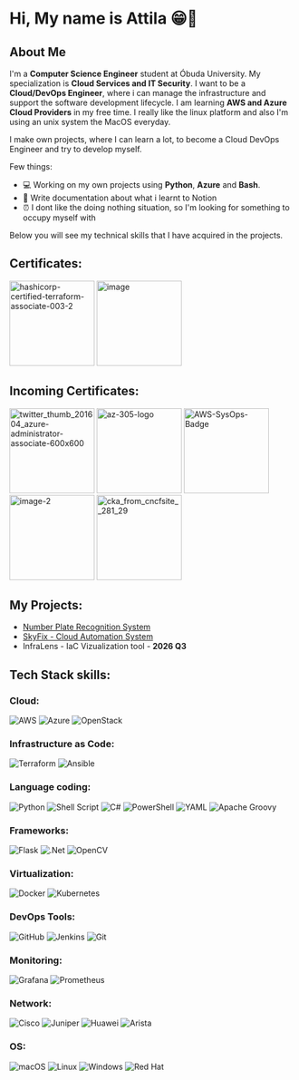 # Hi, My name is Attila 😁👋

## About Me
I'm a **Computer Science Engineer** student at Óbuda University. My specialization is **Cloud Services and IT Security**. 
I want to be a **Cloud/DevOps Engineer**, where i can manage the infrastructure and support the software development lifecycle.
I am learning **AWS and Azure Cloud Providers** in my free time. I really like the linux platform and also I'm using an unix system the MacOS everyday.

I make own projects, where  I can learn a lot, to become a Cloud DevOps Engineer and try to develop myself.

Few things:
- 💻 Working on my own projects using **Python**, **Azure** and **Bash**.
- 📝 Write documentation about what i learnt to Notion
- ⏰ I dont like the doing nothing situation, so I'm looking for something to occupy myself with

Below you will see my technical skills that I have acquired in the projects.

## Certificates:
<img width="150" height="150" alt="hashicorp-certified-terraform-associate-003-2" src="https://github.com/user-attachments/assets/f14be36a-c3c7-4e43-8e30-5944294952cc" />
<img width="150" height="150" alt="image" src="https://github.com/user-attachments/assets/da28ad01-87b8-451d-af49-958aa88c64e5" />

## Incoming Certificates:
<img width="150" height="150" alt="twitter_thumb_201604_azure-administrator-associate-600x600" src="https://github.com/user-attachments/assets/29f9e908-73ec-4f12-b312-e5dae4754db6" />
<img width="150" height="150" alt="az-305-logo" src="https://github.com/user-attachments/assets/8ce21a9d-ed11-4cc2-bbf1-20b1b71fdc2a" />
<img width="150" height="150" alt="AWS-SysOps-Badge" src="https://github.com/user-attachments/assets/8b9eba43-8263-4823-815f-dc725550a9b4" />
<img width="150" height="150" alt="image-2" src="https://github.com/user-attachments/assets/9adf8ff3-97fe-43ae-86cb-d84263f6f9d9" />
<img width="150" height="150" alt="cka_from_cncfsite__281_29" src="https://github.com/user-attachments/assets/ccd10e63-b2d3-4d3a-8017-57d76c61970b" />

## My Projects:


- <a href="https://github.com/AttilaSzaboSWE/Number-plate-recognition-system/tree/main"> Number Plate Recognition System</a>
- <a href="https://github.com/AttilaSzaboCDE/skyfix"> SkyFix - Cloud Automation System</a>
- <a> InfraLens - IaC Vizualization tool - **2026 Q3** </a>


## Tech Stack skills:
### Cloud:
![AWS](https://img.shields.io/badge/AWS-%23FF9900.svg?style=for-the-badge&logo=amazon-aws&logoColor=white) ![Azure](https://img.shields.io/badge/azure-%230072C6.svg?style=for-the-badge&logo=microsoftazure&logoColor=white) ![OpenStack](https://img.shields.io/badge/Openstack-%23f01742.svg?style=for-the-badge&logo=openstack&logoColor=white)

### Infrastructure as Code:
![Terraform](https://img.shields.io/badge/terraform-%235835CC.svg?style=for-the-badge&logo=terraform&logoColor=white) ![Ansible](https://img.shields.io/badge/ansible-%231A1918.svg?style=for-the-badge&logo=ansible&logoColor=white)

### Language coding:
![Python](https://img.shields.io/badge/python-3670A0?style=for-the-badge&logo=python&logoColor=ffdd54) ![Shell Script](https://img.shields.io/badge/shell_script-%23121011.svg?style=for-the-badge&logo=gnu-bash&logoColor=white)  ![C#](https://img.shields.io/badge/c%23-%23239120.svg?style=for-the-badge&logo=csharp&logoColor=white) ![PowerShell](https://img.shields.io/badge/PowerShell-%235391FE.svg?style=for-the-badge&logo=powershell&logoColor=white) ![YAML](https://img.shields.io/badge/yaml-%23ffffff.svg?style=for-the-badge&logo=yaml&logoColor=151515) ![Apache Groovy](https://img.shields.io/badge/Apache%20Groovy-4298B8.svg?style=for-the-badge&logo=Apache+Groovy&logoColor=white)

### Frameworks: 
![Flask](https://img.shields.io/badge/flask-%23000.svg?style=for-the-badge&logo=flask&logoColor=white) ![.Net](https://img.shields.io/badge/.NET-5C2D91?style=for-the-badge&logo=.net&logoColor=white) ![OpenCV](https://img.shields.io/badge/opencv-%23white.svg?style=for-the-badge&logo=opencv&logoColor=white) 
 
 ### Virtualization:
 ![Docker](https://img.shields.io/badge/docker-%230db7ed.svg?style=for-the-badge&logo=docker&logoColor=white) ![Kubernetes](https://img.shields.io/badge/kubernetes-%23326ce5.svg?style=for-the-badge&logo=kubernetes&logoColor=white)

 ### DevOps Tools:
 ![GitHub](https://img.shields.io/badge/github-%23121011.svg?style=for-the-badge&logo=github&logoColor=white) ![Jenkins](https://img.shields.io/badge/jenkins-%232C5263.svg?style=for-the-badge&logo=jenkins&logoColor=white) ![Git](https://img.shields.io/badge/git-%23F05033.svg?style=for-the-badge&logo=git&logoColor=white) 
 
 ### Monitoring:
 ![Grafana](https://img.shields.io/badge/grafana-%23F46800.svg?style=for-the-badge&logo=grafana&logoColor=white) ![Prometheus](https://img.shields.io/badge/Prometheus-E6522C?style=for-the-badge&logo=Prometheus&logoColor=white)

 ### Network:
 ![Cisco](https://img.shields.io/badge/cisco-%23049fd9.svg?style=for-the-badge&logo=cisco&logoColor=black) ![Juniper](https://img.shields.io/badge/Juniper-%23005F73.svg?style=for-the-badge&logo=junipernetworks&logoColor=white) ![Huawei](https://img.shields.io/badge/Huawei-%23FF0000.svg?style=for-the-badge&logo=huawei&logoColor=white) ![Arista](https://img.shields.io/badge/Arista-%23285F9A.svg?style=for-the-badge&logo=arista&logoColor=white)

 ### OS:
 ![macOS](https://img.shields.io/badge/mac%20os-000000?style=for-the-badge&logo=macos&logoColor=F0F0F0) ![Linux](https://img.shields.io/badge/Linux-FCC624?style=for-the-badge&logo=linux&logoColor=black) ![Windows](https://img.shields.io/badge/Windows-0078D6?style=for-the-badge&logo=windows&logoColor=white)	![Red Hat](https://img.shields.io/badge/Red%20Hat-EE0000?style=for-the-badge&logo=redhat&logoColor=white)
 


<!-- Proudly created with GPRM ( https://gprm.itsvg.in ) -->

<!--
**AttilaSzaboSWE/AttilaSzaboSWE** is a ✨ _special_ ✨ repository because its `README.md` (this file) appears on your GitHub profile.

Here are some ideas to get you started:

- 🔭 I’m currently working on ...
- 🌱 I’m currently learning ...
- 👯 I’m looking to collaborate on ...
- 🤔 I’m looking for help with ...
- 💬 Ask me about ...
- 📫 How to reach me: ...
- 😄 Pronouns: ...
- ⚡ Fun fact: ...
-->

